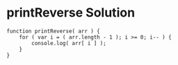 # printReverse Solution

```
function printReverse( arr ) {
	for ( var i = ( arr.length - 1 ); i >= 0; i-- ) {
		console.log( arr[ i ] );
	}
}
```
